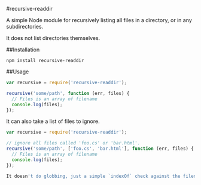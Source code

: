 #recursive-readdir

A simple Node module for recursively listing all files in a directory,
or in any subdirectories.

It does not list directories themselves.

##Installation

    npm install recursive-readdir

##Usage


```javascript
var recursive = require('recursive-readdir');

recursive('some/path', function (err, files) {
  // Files is an array of filename
  console.log(files);
});
```

It can also take a list of files to ignore.

```javascript
var recursive = require('recursive-readdir');

// ignore all files called 'foo.cs' or 'bar.html'.
recursive('some/path', ['foo.cs', 'bar.html'], function (err, files) {
  // Files is an array of filename
  console.log(files);
});

It doesn't do globbing, just a simple `indexOf` check against the filename.
```
